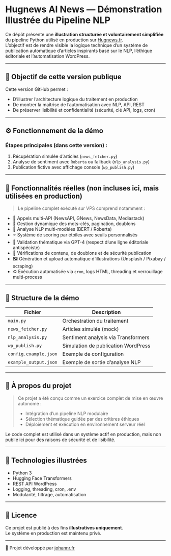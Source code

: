 # Hugnews AI News — Démonstration Illustrée du Pipeline NLP

Ce dépôt présente une **illustration structurée et volontairement simplifiée** du pipeline Python utilisé en production sur [Hugnews.fr](https://hugnews.fr).  
L’objectif est de rendre visible la logique technique d’un système de publication automatique d’articles inspirants basé sur le NLP, l’éthique éditoriale et l’automatisation WordPress.

---

## 🎯 Objectif de cette version publique

Cette version GitHub permet :

- D’illustrer l’architecture logique du traitement en production
- De montrer la maîtrise de l’automatisation avec NLP, API, REST
- De préserver lisibilité et confidentialité (sécurité, clé API, logs, cron)

---

## ⚙️ Fonctionnement de la démo

### Étapes principales (dans cette version) :

1. Récupération simulée d’articles (`news_fetcher.py`)
2. Analyse de sentiment avec `Roberta` ou fallback (`nlp_analysis.py`)
3. Publication fictive avec affichage console (`wp_publish.py`)

---

## 🧠 Fonctionnalités réelles (non incluses ici, mais utilisées en production)

> Le pipeline complet exécuté sur VPS comprend notamment :

- 🔁 Appels multi-API (NewsAPI, GNews, NewsData, Mediastack)
- 📑 Gestion dynamique des mots-clés, pagination, doublons
- 🧠 Analyse NLP multi-modèles (BERT / Roberta)
- ⭐ Système de scoring par étoiles avec seuils personnalisés
- 🤖 Validation thématique via GPT-4 (respect d’une ligne éditoriale antispéciste)
- 🔐 Vérifications de contenu, de doublons et de sécurité publication
- 🖼️ Génération et upload automatique d’illustrations (Unsplash / Pixabay / scraping)
- ⚙️ Exécution automatisée via `cron`, logs HTML, threading et verrouillage multi-process

---

## 📁 Structure de la démo

| Fichier               | Description                         |
| --------------------- | ----------------------------------- |
| `main.py`             | Orchestration du traitement         |
| `news_fetcher.py`     | Articles simulés (mock)             |
| `nlp_analysis.py`     | Sentiment analysis via Transformers |
| `wp_publish.py`       | Simulation de publication WordPress |
| `config.example.json` | Exemple de configuration            |
| `example_output.json` | Exemple de sortie d’analyse NLP     |

---

## 🧠 À propos du projet

> Ce projet a été conçu comme un exercice complet de mise en œuvre autonome :
>
> - Intégration d’un pipeline NLP modulaire
> - Sélection thématique guidée par des critères éthiques
> - Déploiement et exécution en environnement serveur réel

Le code complet est utilisé dans un système actif en production, mais non publié ici pour des raisons de sécurité et de lisibilité.

---

## 🔧 Technologies illustrées

- Python 3
- Hugging Face Transformers
- REST API WordPress
- Logging, threading, cron, .env
- Modularité, filtrage, automatisation

---

## 📄 Licence

Ce projet est publié à des fins **illustratives uniquement**.  
Le système en production est maintenu privé.

---

👤 Projet développé par [johannr.fr](https://hugnews.fr)
